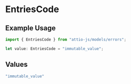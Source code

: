 # EntriesCode

## Example Usage

```typescript
import { EntriesCode } from "attio-js/models/errors";

let value: EntriesCode = "immutable_value";
```

## Values

```typescript
"immutable_value"
```